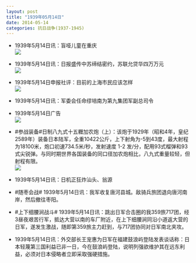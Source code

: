 ```yaml
---
layout: post
title: "1939年05月14日"
date: 2014-05-14
categories: 抗日战争(1937-1945)
---
```


<meta name="referrer" content="no-referrer" />

- 1939年5月14日讯：盲哑儿童在重庆 <br/><img src="https://ww4.sinaimg.cn/large/aca367d8jw1ege4an578cj20e00iu0ze.jpg" />

- 1939年5月14日讯：日报盛传中苏缔结密约，苏联允贷华四万万元 <br/><img src="https://ww2.sinaimg.cn/large/aca367d8jw1ege2k7ejlbj20eh0cvn10.jpg" />

- 1939年5月14日申报社评：目前的上海市民应该怎样 <br/><img src="https://ww2.sinaimg.cn/large/aca367d8jw1egdtw9ykeoj20pp0yee06.jpg" />

- 1939年5月14日讯：军委会任命缪培南为第九集团军副总司令 

- 1939年5月14日广告 <br/><img src="https://ww2.sinaimg.cn/large/aca367d8jw1egdmz1jsvjj20kv0i9n3b.jpg" />

- #参战装备#日制八九式十五糎加农炮（上）：该炮于1929年（昭和4年，皇纪2589年）装备日本陆军，全重10422公斤，上下射角为-5到43度，最大射程为18100米，炮口初速734.5米/秒，发射速度 1-2 发/分，配用93式榴弹和93式尖锐弹。与同时期世界各国装备的同口径加农炮相比，八九式重量较轻，但射程有限。 <br/><img src="https://ww2.sinaimg.cn/large/aca367d8jw1egdlb8o8jgj20dt0qgdl1.jpg" />

- 1939年5月14日讯：日机正狂炸汕头、翁源 

- #随枣会战# 1939年5月14日讯：我军收复唐河县城。敌骑兵旅团退向唐河南岸，然后撤往枣阳。 

- #上下细腰涧战斗# 1939年5月14日讯：跳出日军合击圈的我359旅717团，经3昼夜艰苦行军，抵达大营以南的车厂附近，在上下细腰涧同沿小道返大营的日军，遂发生激战，随即第359旅主力赶到，与717团协同对日军南北夹攻。 

- 1939年5月14日讯：外交部长王宠惠为日军在福建鼓浪屿登陆发表谈话称：日本轻蔑第三国利益已非一日，今在鼓浪屿登陆，说明列强欲维护其在远东利益，必须对日本侵略者立即采取强硬措施。 

